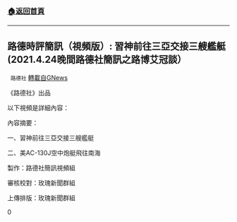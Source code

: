 ###  [:house:返回首頁](https://github.com/ourhimalayas/txt)
---

## 路德時評簡訊（視頻版）: 習神前往三亞交接三艘艦艇(2021.4.24晚間路德社簡訊之路博艾冠談）
` 路德社` [轉載自GNews](https://gnews.org/zh-hans/1143900/)

《路德社》出品

以下視頻是詳細內容：

內容摘要：

一、習神前往三亞交接三艘艦艇

二、美AC-130J空中炮艇飛往南海



製作：路德社簡訊視頻組

審核校對：玫瑰新聞群組

上傳排版：玫瑰新聞群組



0
